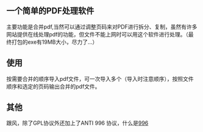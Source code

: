 ## 一个简单的PDF处理软件

主要功能是合并pdf,当然可以通过调整页码来对PDF进行拆分、复制，虽然有许多网站提供在线处理pdf的功能，但文件不能上网时可以用这个软件进行处理。（最终打包的exe有19MB大小，尽力了...）

## 使用

按需要合并的顺序导入pdf文件，可一次导入多个（导入时注意顺序），按照文件顺序和选定的页码输出合并的pdf文件。

## 其他
跟风，除了GPL协议外还加上了ANTI 996 协议，什么是[996](https://github.com/996icu/996.ICU)

